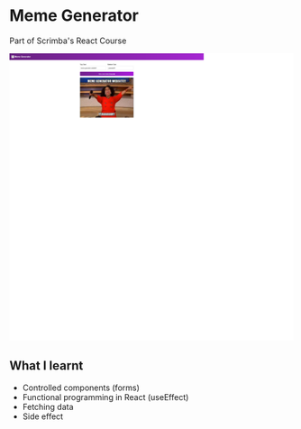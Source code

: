 # Meme Generator

Part of Scrimba's React Course

![Meme Generator Demo](readMeImage.png)

## What I learnt

- Controlled components (forms)
- Functional programming in React (useEffect)
- Fetching data
- Side effect